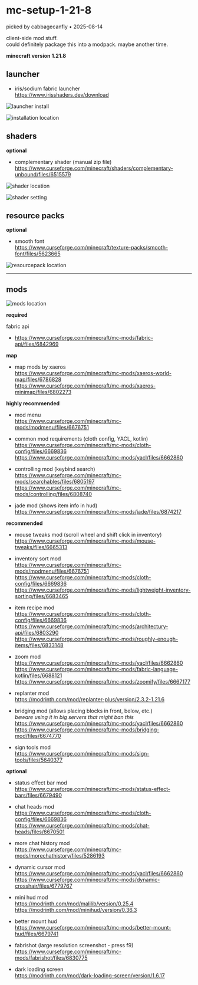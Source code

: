 # mc-setup-1-21-8

picked by cabbagecanfly • 2025-08-14

client-side mod stuff.  
could definitely package this into a modpack. maybe another time.

**minecraft version 1.21.8**

## launcher

- iris/sodium fabric launcher  
https://www.irisshaders.dev/download  

![launcher install](_images/1-launcher.png)

![installation location](_images/2-installation.png)

## shaders

**optional**

- complementary shader (manual zip file)  
https://www.curseforge.com/minecraft/shaders/complementary-unbound/files/6515579  

![shader location](_images/3-shaders.png)

![shader setting](_images/6-shaders-setting.png)

## resource packs

**optional**

- smooth font  
https://www.curseforge.com/minecraft/texture-packs/smooth-font/files/5623665  

![resourcepack location](_images/4-resourcepack.png)

---

## mods

![mods location](_images/5-mods.png)

**required**

fabric api
- https://www.curseforge.com/minecraft/mc-mods/fabric-api/files/6842969    

**map**

- map mods by xaeros  
https://www.curseforge.com/minecraft/mc-mods/xaeros-world-map/files/6786828  
https://www.curseforge.com/minecraft/mc-mods/xaeros-minimap/files/6802273  

**highly recommended**

- mod menu  
https://www.curseforge.com/minecraft/mc-mods/modmenu/files/6676751  

- common mod requirements (cloth config, YACL, kotlin)  
https://www.curseforge.com/minecraft/mc-mods/cloth-config/files/6669836  
https://www.curseforge.com/minecraft/mc-mods/yacl/files/6662860  

- controlling mod (keybind search)  
https://www.curseforge.com/minecraft/mc-mods/searchables/files/6805197  
https://www.curseforge.com/minecraft/mc-mods/controlling/files/6808740  

- jade mod (shows item info in hud)  
https://www.curseforge.com/minecraft/mc-mods/jade/files/6874217  


**recommended**

- mouse tweaks mod (scroll wheel and shift click in inventory)  
https://www.curseforge.com/minecraft/mc-mods/mouse-tweaks/files/6665313  

- inventory sort mod  
https://www.curseforge.com/minecraft/mc-mods/modmenu/files/6676751  
https://www.curseforge.com/minecraft/mc-mods/cloth-config/files/6669836  
https://www.curseforge.com/minecraft/mc-mods/lightweight-inventory-sorting/files/6683465  

- item recipe mod  
https://www.curseforge.com/minecraft/mc-mods/cloth-config/files/6669836  
https://www.curseforge.com/minecraft/mc-mods/architectury-api/files/6803290  
https://www.curseforge.com/minecraft/mc-mods/roughly-enough-items/files/6833148  

- zoom mod  
https://www.curseforge.com/minecraft/mc-mods/yacl/files/6662860  
https://www.curseforge.com/minecraft/mc-mods/fabric-language-kotlin/files/6688121  
https://www.curseforge.com/minecraft/mc-mods/zoomify/files/6667177  

- replanter mod  
https://modrinth.com/mod/replanter-plus/version/2.3.2-1.21.6  

- bridging mod (allows placing blocks in front, below, etc.)  
*beware using it in big servers that might ban this*  
https://www.curseforge.com/minecraft/mc-mods/yacl/files/6662860  
https://www.curseforge.com/minecraft/mc-mods/bridging-mod/files/6674770  

- sign tools mod  
https://www.curseforge.com/minecraft/mc-mods/sign-tools/files/5640377  

**optional**

- status effect bar mod  
https://www.curseforge.com/minecraft/mc-mods/status-effect-bars/files/6679490  

- chat heads mod  
https://www.curseforge.com/minecraft/mc-mods/cloth-config/files/6669836  
https://www.curseforge.com/minecraft/mc-mods/chat-heads/files/6670501  

- more chat history mod  
https://www.curseforge.com/minecraft/mc-mods/morechathistory/files/5286193  

- dynamic cursor mod  
https://www.curseforge.com/minecraft/mc-mods/yacl/files/6662860  
https://www.curseforge.com/minecraft/mc-mods/dynamic-crosshair/files/6779767  

- mini hud mod  
https://modrinth.com/mod/malilib/version/0.25.4  
https://modrinth.com/mod/minihud/version/0.36.3  

- better mount hud  
https://www.curseforge.com/minecraft/mc-mods/better-mount-hud/files/6679741  

- fabrishot (large resolution screenshot - press f9)  
https://www.curseforge.com/minecraft/mc-mods/fabrishot/files/6830775  

- dark loading screen  
https://modrinth.com/mod/dark-loading-screen/version/1.6.17  
